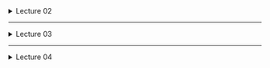 <details>
<summary>Lecture 02</summary>

# Lecture 02 #
## Software Development ##
  * Process of creating and maintaining software
  * typical phases
    * understand the problem & gather requirements
    * design the solution
    * implement it
    * test
    * deploy
    * maintain

## Software Development Methodologies ##
  * Dictates how the development phases is executed in practice
  1. Waterfall 
  2. Agile

### Waterfall (a.k.a traditional) Methodology ###
  * focuses on a linear, top to bottom development
  * sequential, non-iterative process in which progress is seen as flowing steadily downwards through phases
    1. Problem Statement
    2. Analysis
    3. Design
    4. Implementation 
    5. Testing
    6. Deployment
    
#### Limitations of Waterfall ####
  * Does not accommodate Change in design. 
  * If all features are not accounted for during the design phase, then it's game over

### Agile Methodology ###
  * based on iterative and incremental development
  * Dev cycle is the same that of Waterfall, except that it is iterative -- i.e. the process repeats
  * follows the agile manifesto
  * Is collaborative and client focused
    * client is involved throughout the development because they are the ultimate source of information
    * client guides the project
  * Improvements with each iteration
  * Focus on Minimum Viable Products (MVPs) over short periods of time
  * Backlog to keep track of features and requirements
  * promote sustainable development

#### Agile Manifesto Principles ####
  * Regular Delivery of Software
    * "Working software over comprehensive documentation" (#2)
    * Deliver working software frequently and regularly
    * Working software is the primary measure of success
    * satisfy the customer through early and continuous delivery of MVPs
  * Team Communication
    * "Individuals and and interactions over processes and tools" (#1)
    * "Customer collaboration over contract negotiation" (#3)
    * business people and developers must work together daily throughout the project
    * convey information to and within the team face to face. it's the most effective way
    * regularly reflect on how to become more effective and tweak behaviour accordingly.
    * build projects around motivated individuals. give them the env and trust to get the job done
  * Design Excellence
    * "Responding to change over following a plan" (#4)
    * continuous attention to the technical excellence and good design enhances agility
    * Simplicity is essential
      * Simplicity = art of maximising the amount of work not done
    * be open to changing requirements, even late in development

### Show down ###
Waterfall                                | Agile
-----------------------------------------|--------------------------------------
\+ Easy learning curve                   | + Adaptability and flexibility
\+ Clear Deadlines                       | + Immediate user feedback
\+ Well-defined milestones               | + Test driven development
\+ Requires stability                    | + Teamwork
\+ Predictable, and Easy to manage time  | - Unpredictable time-line
\- Very low flexibility                  | - High commitment 
\- Requirements must be known at start   | - Skill dependent teams  
\- Tendency to neglect testing           | - Tendency to neglect documentation


## Scrum (implements the Agile Framework)  ##
  * lightweight, people-centric framework for organising and managing work

### Scrum Roles ###
  * Product Owner
    * knows the product; communicates what the client wants
  * Scrum Master
    * project manager
  * Development Team
    * people who get the work done
### Scrum Activities ###
### Artifacts  ###
  * Product Backlog
  * Scrum Backlog
  * Potentially Shippable Product
</details>

-------

<details>
<summary>Lecture 03</summary>

# Lecture 03 #
## Software Design ##
  * *process* in which a **blueprint** is developed from which we can construct a software artifact
  * *process* of **defining** the architecture, components, interfaces and other **characteristics of a system**, and its result
  * i.e. understand the problem, design a solution, implement the solution

## Software Design Goals ##
  * Reliability
    * each component of the app should be responsible for a specific property an behaviour
    * supports validation and testing
      * does it do what it should?
      * is it done correctly and robustly?
        * Correct = produces correct answer
        * Robust = is correct regardless of the input; deals with a variety of inputs and unexpected errors
  * Re-usability
    * components are modular and independent
    * takes advantage of existing code libraries
    * supports timely production of large-scale software
  * Extensibility
    * components can be changed and added
    * supports maintenance and evolution of software
  * Flexibility
    * modifications can be made without affecting many components

### Object Oriented Programming ###
  * supports all the aforementioned goals
  * all about classes and objects
    * classes: blueprint for objects defined what an object can store and do
    * objects: instance of a class

#### Object-Oriented Principles (mnemonic: A PIE) ####
  * Abstraction 
    * extracting relevant features and removing what is unnecessary
    * allows modeling and representing objects in the simplest manner
    * GOAL: simplify the description of an object to its essentials
  * Encapsulation
    * binding certain features together in order to hide and protect them
  * Inheritance
    * allows a new class to be defined based upon an existing class
    * creates a parent/super-child/sub class relationship
    * *is a* relationship between parent and child
  * Polymorphism
    * lit. "many forms"
    * allows performing the behaviour corresponding with the type of what we're working with
    * brings flexibility; we can do the right thing at the right time

## From Problem to Solution ##
  1. Gather your requirements
    * What should the software do?
  2. Describe the solution
    * How do users use this solution?
  3. Identify the most important objects
    * What classes do we need?
  4. Identify the interactions between objects
    * What responsibilities and behaviours do we need?
  5. Create a class diagram
    * Visual rep of classes

### Gathering Requirements ###
  * *Functional Requirements*: What does it do?
    * Features and capabilities
    * must-haves over nice-to-haves
    * E.G: 
      * Customer must be able to see their balance
      * Customer must be able to pay their bill online
      * Customer must be able to open a new account online
  * *Non-functional Requirements*: Other
    * Help, documentation, performance, support
    * E.G:
      * Customer must be able to load page in under 5 seconds
      * Customer data must be encrypted to comply with ... 
      * Server must have a 99% up-time 

#### FURPS / FURPS+ ####
represents a model for classifying software quality attributes
  * **F**unctional: features, capabilities, security
  * **U**sability: human factors, help, documentation
  * **R**eliability: frequency of failure, recover-ability
  * **P**erformance: speed, resource consumption, throughput, scalability
  * **S**upportability: adaptability, maintainability, internationalisation, repair speed
  * **+** more requirements
</details>

-----

<details>
<summary>Lecture 04</summary>

# Lecture 04 #
## From Requirements to solution ##
Once we know what the functional requirements are, we need to describe the system from the user's PoV.

Agile approach advocates for user-centric design and process

### Use Cases ###
  * defines the interactions between actors and the system to accomplish a goal
  * can get very long, complex and tedious to create; in such a case it is not agile

### User Stories ###
  * informal description of one or more features of a software system
  * written in plain english
  * expresses a realtively small feature
  * intentionally kept short and simple
  * Note: Epic is  very large user story/user activity that needs to be broken down into user *stories*
  * *Cards, Conversation, Confirmation* (The Three C's of User Stories)
    * Cards: written on physical cards 
    * Conversation: discussed at different times and places throughout the project; often verbal
    * Confirmation: specific requirements to confirm that a feature expressed in a user story is properly completed
  * Follows the format: *As a* **(role)**, *I want* **(something)** *so that* **(benefit)**
    * *As a* student, *I want* to log into Moodle *so that* I can view lecture notes
    * *As a* shopper, *I want* to add items to a wishlist *so that* I can purchase them later on.
    
#### Story mapping ####
  * Arranging user stories into a useful model to understand and outline the functionality of the system
  * *user story map* gives an overview of the system and is a useful tool for planning:
    * visually represnt the product backlog
    * Identify the MVP
    * identify the potential product releases

#### Acceptance Criteria ####
  * defines the boundaries for user stories (features) and specify the reqruirements that must be met for a user story to be considered completed and working as expected
  * should be developed alongside user stories to reduce surprises late on and give a better idea of when a project can be considered complete
  * follows the format: *Given* **(precondition)** *When* **(do some action)** *Then* **(expect some result)**
    * *Given* that a wishlist is empty *When* a shopper adds a new item *Then* the list should contain 1 item.

<details>

-----

<details>
<summary>Lecture 05</summary>
 
# Lecture 05 #

## From User Stories to Conceptual Model ##
</details>

-----

